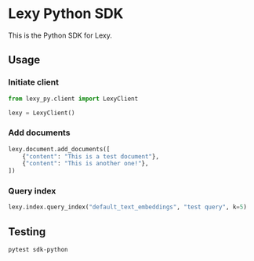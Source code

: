 # Lexy Python SDK

This is the Python SDK for Lexy.

## Usage

### Initiate client

```python
from lexy_py.client import LexyClient

lexy = LexyClient()
```

### Add documents

```python
lexy.document.add_documents([
    {"content": "This is a test document"},
    {"content": "This is another one!"},
])
```

### Query index

```python
lexy.index.query_index("default_text_embeddings", "test query", k=5)
```

## Testing

```bash
pytest sdk-python
```
